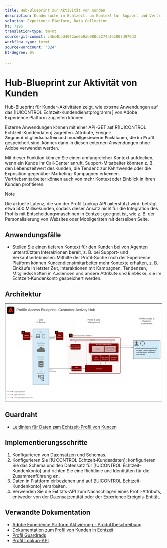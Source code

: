 ```yaml
---
title: Hub-Blueprint zur Aktivität von Kunden
description: Kundensuche in Echtzeit, um Kontext für Support und Vertrieb durch Support-Mitarbeiter bereitzustellen.
solution: Experience Platform, Data Collection
kt: 7195
translation-type: tm+mt
source-git-commit: c4bd4bbd40f2ae6b9ab980c5274a6e2007d976d3
workflow-type: tm+mt
source-wordcount: '324'
ht-degree: 0%

---
```



# Hub-Blueprint zur Aktivität von Kunden

Hub-Blueprint für Kunden-Aktivitäten zeigt, wie externe Anwendungen auf das [!UICONTROL Echtzeit-Kundendienstprogramm ] von Adobe Experience Platform zugreifen können.

Externe Anwendungen können mit einer API-GET auf R[!UICONTROL Echtzeit-Kundendaten] zugreifen. Attribute, Ereignis, Segmentmitgliedschaften und modellgesteuerte Funktionen, die im Profil gespeichert sind, können dann in diesen externen Anwendungen ohne Adobe verwendet werden.

Mit dieser Funktion können Sie einen umfangreichen Kontext aufdecken, wenn ein Kunde Ihr Call-Center anruft. Support-Mitarbeiter könnten z. B. den Lebenszeitwert des Kunden, die Tendenz zur Kehrtwende oder die Exposition gegenüber Marketing-Kampagnen erkennen. Vertriebsmitarbeiter können auch von mehr Kontext oder Einblick in ihren Kunden profitieren.

>[!NOTE]
>
>Die aktuelle Latenz, die von der Profil Lookup API unterstützt wird, beträgt etwa 500 Millisekunden, sodass dieser Ansatz nicht für die Integration des Profils mit Entscheidungsmaschinen in Echtzeit geeignet ist, wie z. B. der Personalisierung von Websites oder Mobilgeräten mit derselben Seite.

## Anwendungsfälle

* Stellen Sie einen tieferen Kontext für den Kunden bei von Agenten unterstützten Interaktionen bereit, z. B. bei Support- und Verkaufserlebnissen. Mithilfe der Profil-Suche nach der Experience Platform können Kundendienstmitarbeiter mehr Kontexte erhalten, z. B. Einkäufe in letzter Zeit, Interaktionen mit Kampagnen, Tendenzen, Mitgliedschaften in Audiencen und andere Attribute und Einblicke, die im Echtzeit-Kundenkonto gespeichert werden.

## Architektur

<img src="assets/cah.svg" alt="Referenzarchitektur für das Hub-Konzept für die Aktivität von Kunden" style="border:1px solid #4a4a4a" />

## Guardraht

* [Leitlinien für Daten zum Echtzeit-Profil von Kunden](https://experienceleague.adobe.com/docs/experience-platform/profile/guardrails.html)

## Implementierungsschritte

1. Konfigurieren von Datensätzen und Schemas.
1. Konfigurieren Sie [!UICONTROL Echtzeit-Kundendaten]: konfigurieren Sie das Schema und den Datensatz für [!UICONTROL Echtzeit-Kundenkonto] und richten Sie eine Richtlinie und Identitäten für die Zusammenführung ein.
1. Daten in Plattform einbeziehen und auf [!UICONTROL Echtzeit-Kundenkonto] verarbeiten.
1. Verwenden Sie die Entitäts-API zum Nachschlagen eines Profil-Attributs, entweder von der Datensatzentität oder der Experience Ereignis-Entität.

## Verwandte Dokumentation

* [Adobe Experience Platform Aktivierung - Produktbeschreibung](https://helpx.adobe.com/legal/product-descriptions/adobe-experience-platform0.html)
* [Dokumentation zum Profil von Kunden in Echtzeit](https://experienceleague.adobe.com/docs/experience-platform/profile/home.html?lang=en)
* [Profil Guardrads](https://experienceleague.adobe.com/docs/experience-platform/profile/guardrails.html)
* [Profil Lookup-API](https://www.adobe.io/apis/experienceplatform/home/api-reference.html)
